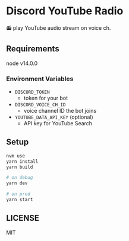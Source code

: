 # Discord YouTube Radio

:radio: play YouTube audio stream on voice ch.

## Requirements

node v14.0.0

### Environment Variables

- `DISCORD_TOKEN`
  - token for your bot
- `DISCORD_VOICE_CH_ID`
  - voice channel ID the bot joins
- `YOUTUBE_DATA_API_KEY` (optional)
  - API key for YouTube Search

## Setup

```sh
nvm use
yarn install
yarn build

# on debug
yarn dev

# on prod
yarn start
```

## LICENSE

MIT
